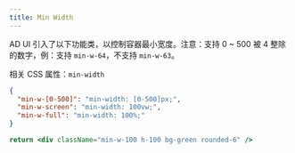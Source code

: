 ```yaml
---
title: Min Width
---
```


AD UI 引入了以下功能类，以控制容器最小宽度。注意：支持 0 ~ 500 被 4 整除的数字，例：支持 `min-w-64`，不支持 `min-w-63`。

相关 CSS 属性：`min-width`

```json classes
{
  "min-w-[0-500]": "min-width: [0-500]px;",
  "min-w-screen": "min-width: 100vw;",
  "min-w-full": "min-width: 100%;"
}
```

```jsx acss
return <div className="min-w-100 h-100 bg-green rounded-6" />
```
